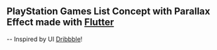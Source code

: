 ## PlayStation Games List Concept with Parallax Effect made with [Flutter](https://flutter.dev/)

--
Inspired by UI [Dribbble](https://dribbble.com/shots/10788807--4-the-Players-interaction-concept)!



